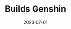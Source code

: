 ---
date: 2023-07-01
title: Builds Genshin
desc: 'Builds Genshin is a project to put into practice my knowledge of Astro.build, Tailwind CSS and content management with Markdown.
This website is about character guides for a game I used to play, which is Genshin Imapct.'
skills: ['Astro.build', 'HTML5', 'Tailwind CSS', 'TypeScript', 'Markdown']
demoLink: 'https://buildsgenshin.com/'
sourceLink: 'https://github.com/JoelDoryoku/Builds-Genshin'
image: /images/projects/builds-genshin.png
---